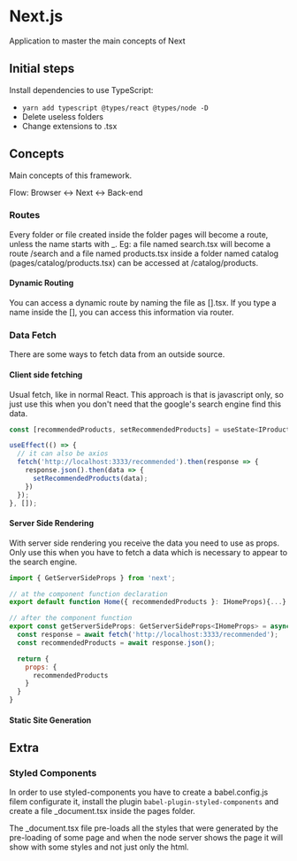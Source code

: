 # Next.js
Application to master the main concepts of Next

## Initial steps
Install dependencies to use TypeScript:
- `yarn add typescript @types/react @types/node -D`
- Delete useless folders
- Change extensions to .tsx

## Concepts
Main concepts of this framework.

Flow: Browser <-> Next <-> Back-end

### Routes
Every folder or file created inside the folder pages will become a route, unless the name starts with _. Eg: a file named search.tsx will become a route /search and a file named products.tsx inside a folder named catalog (pages/catalog/products.tsx) can be accessed at /catalog/products.

#### Dynamic Routing
You can access a dynamic route by naming the file as [].tsx. If you type a name inside the [], you can access this information via router.

### Data Fetch
There are some ways to fetch data from an outside source.

#### Client side fetching
Usual fetch, like in normal React. This approach is that is javascript only, so just use this when you don't need that the google's search engine find this data.

```js
const [recommendedProducts, setRecommendedProducts] = useState<IProduct[]>([]);

useEffect(() => {
  // it can also be axios
  fetch('http://localhost:3333/recommended').then(response => {
    response.json().then(data => {
      setRecommendedProducts(data);
    })
  });
}, []);
```

#### Server Side Rendering
With server side rendering you receive the data you need to use as props. Only use this when you have to fetch a data which is necessary to appear to the search engine.
```js
import { GetServerSideProps } from 'next';

// at the component function declaration
export default function Home({ recommendedProducts }: IHomeProps){...}

// after the component function
export const getServerSideProps: GetServerSideProps<IHomeProps> = async () => {
  const response = await fetch('http://localhost:3333/recommended');
  const recommendedProducts = await response.json();

  return {
    props: {
      recommendedProducts
    }
  }
}
```

#### Static Site Generation

## Extra
### Styled Components
In order to use styled-components you have to create a babel.config.js filem configurate it, install the plugin `babel-plugin-styled-components` and create a file _document.tsx inside the pages folder.

The _document.tsx file pre-loads all the styles that were generated by the pre-loading of some page and when the node server shows the page it will show with some styles and not just only the html.
